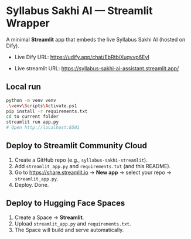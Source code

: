 # Syllabus Sakhi AI — Streamlit Wrapper

A minimal **Streamlit** app that embeds the live Syllabus Sakhi AI (hosted on Dify).

- Live Dify URL: https://udify.app/chat/EbRtbiXuqvvp6EyI
  
- Live streamlit URL: https://syllabus-sakhi-ai-assistant.streamlit.app/

## Local run

```bash
python -m venv venv
.\venv\Scripts\Activate.ps1
pip install -r requirements.txt
cd to current folder
streamlit run app.py
# Open http://localhost:8501

```

## Deploy to Streamlit Community Cloud

1. Create a GitHub repo (e.g., `syllabus-sakhi-streamlit`).
2. Add `streamlit_app.py` and `requirements.txt` (and this README).
3. Go to https://share.streamlit.io → **New app** → select your repo → `streamlit_app.py`.
4. Deploy. Done.

## Deploy to Hugging Face Spaces

1. Create a Space → **Streamlit**.
2. Upload `streamlit_app.py` and `requirements.txt`.
3. The Space will build and serve automatically.
